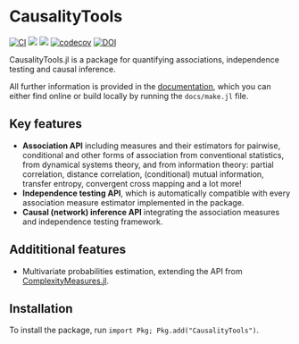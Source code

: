 # CausalityTools

[![CI](https://github.com/juliadynamics/CausalityTools.jl/workflows/CI/badge.svg)](https://github.com/JuliaDynamics/CausalityTools.jl/actions)
[![](https://img.shields.io/badge/docs-latest_tagged-blue.svg)](https://juliadynamics.github.io/CausalityTools.jl/stable/)
[![](https://img.shields.io/badge/docs-dev_(master)-blue.svg)](https://juliadynamics.github.io/CausalityTools.jl/dev/)
[![codecov](https://codecov.io/gh/JuliaDynamics/CausalityTools.jl/branch/master/graph/badge.svg?token=0b71n6x6AP)](https://codecov.io/gh/JuliaDynamics/CausalityTools.jl)
[![DOI](https://zenodo.org/badge/135443027.svg)](https://zenodo.org/badge/latestdoi/135443027)

CausalityTools.jl is a package for quantifying associations, independence testing and causal inference.

All further information is provided in the
[documentation](https://juliadynamics.github.io/CausalityTools.jl/dev), which you can either
find online or build locally by running the `docs/make.jl` file.

## Key features

- **Association API** including measures and their estimators for pairwise, conditional and other forms of association from conventional statistics, from dynamical
    systems theory, and from information theory: partial correlation, distance correlation, (conditional) mutual information, transfer entropy, convergent cross mapping and a lot more!
- **Independence testing API**, which is automatically compatible with
    every association measure estimator implemented in the package. 
- **Causal (network) inference API** integrating the association measures and independence testing framework.

## Addititional features

- Multivariate probabilities estimation, extending the API from 
    [ComplexityMeasures.jl](https://github.com/JuliaDynamics/ComplexityMeasures.jl).


## Installation

To install the package, run `import Pkg; Pkg.add("CausalityTools")`.

